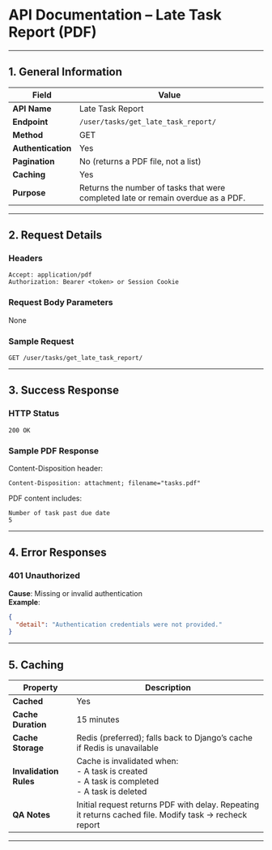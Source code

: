 # API Documentation – Late Task Report (PDF)

---

## 1. General Information

| Field              | Value                                                                            |
|--------------------|----------------------------------------------------------------------------------|
| **API Name**       | Late Task Report                                                                 |
| **Endpoint**       | `/user/tasks/get_late_task_report/`                                              |
| **Method**         | GET                                                                              |
| **Authentication** | Yes                                                                              |
| **Pagination**     | No (returns a PDF file, not a list)                                              |
| **Caching**        | Yes                                                                              |
| **Purpose**        | Returns the number of tasks that were completed late or remain overdue as a PDF. |

---

## 2. Request Details

### Headers

```http
Accept: application/pdf
Authorization: Bearer <token> or Session Cookie
```

### Request Body Parameters

None

### Sample Request

```http
GET /user/tasks/get_late_task_report/
```

---

## 3. Success Response

### HTTP Status

`200 OK`

### Sample PDF Response

Content-Disposition header:
```http
Content-Disposition: attachment; filename="tasks.pdf"
```

PDF content includes:
```
Number of task past due date
5
```

---

## 4. Error Responses

### 401 Unauthorized

**Cause**: Missing or invalid authentication  
**Example**:

```json
{
  "detail": "Authentication credentials were not provided."
}
```

---

## 5. Caching

| Property               | Description                                                                                          |
|------------------------|------------------------------------------------------------------------------------------------------|
| **Cached**             | Yes                                                                                                  |
| **Cache Duration**     | 15 minutes                                                                                           |
| **Cache Storage**      | Redis (preferred); falls back to Django’s cache if Redis is unavailable                             |
| **Invalidation Rules** | Cache is invalidated when:<br> - A task is created<br> - A task is completed<br> - A task is deleted |
| **QA Notes**           | Initial request returns PDF with delay. Repeating it returns cached file. Modify task → recheck report |

---
